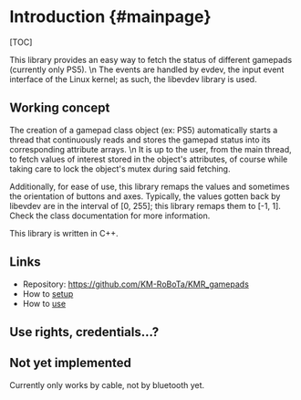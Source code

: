 # Introduction {#mainpage}
[TOC]

This library provides an easy way to fetch the status of different gamepads (currently only PS5). \n
The events are handled by evdev, the input event interface of the Linux kernel; as such, the libevdev library is used.

## Working concept
The creation of a gamepad class object (ex: PS5) automatically starts a thread that continuously reads and stores the gamepad status into its corresponding attribute arrays. \n
It is up to the user, from the main thread, to fetch values of interest stored in the object's attributes, of course while taking care to lock the object's mutex during said fetching. 

Additionally, for ease of use, this library remaps the values and sometimes the orientation of buttons and axes. Typically, the values gotten back by libevdev are in the interval of [0, 255]; this library remaps them to [-1, 1].
Check the class documentation for more information. 

This library is written in C++.


## Links

- Repository: https://github.com/KM-RoBoTa/KMR_gamepads
- How to [setup](#setup)
- How to [use](#how-to-use)

## Use rights, credentials...?


## Not yet implemented
Currently only works by cable, not by bluetooth yet.

